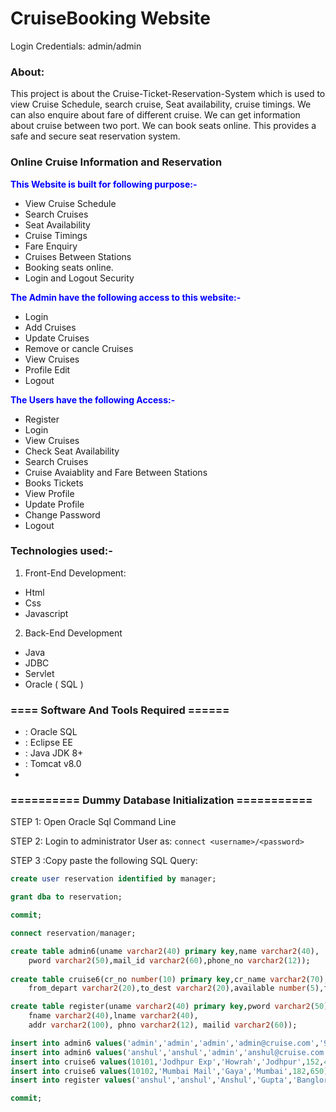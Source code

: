 # CruiseBooking Website
Login Credentials: admin/admin

### About:
This project is about the Cruise-Ticket-Reservation-System which is used to view Cruise Schedule, search cruise, Seat availability, cruise timings. We can also enquire about fare of different cruise. We can get information about cruise between two port. We can book seats online. This provides a safe and secure seat reservation system.
### Online Cruise Information and Reservation
<span style="color:blue">**This Website is built for following purpose:-**</span>
- View Cruise Schedule
- Search Cruises
- Seat Availability
- Cruise Timings
- Fare Enquiry
- Cruises Between Stations
- Booking seats online.
- Login and Logout Security

<span style="color:blue">**The Admin have the following access to this website:-**</span>
- Login
- Add Cruises
- Update Cruises
- Remove  or cancle Cruises
- View Cruises
- Profile Edit
- Logout

<span style="color:blue">**The Users have the following Access:-**</span>
- Register
- Login
- View Cruises
- Check Seat Availability
- Search Cruises
- Cruise Avaiablity and Fare Between Stations
- Books Tickets
- View Profile
- Update Profile
- Change Password
- Logout

### Technologies used:-
1. Front-End Development:
- Html
- Css
- Javascript

2. Back-End Development
- Java
- JDBC
- Servlet
- Oracle ( SQL )

### ==== Software And Tools Required ======
- : Oracle SQL
- : Eclipse EE
- : Java JDK 8+
- : Tomcat v8.0
- 
### ========== Dummy Database Initialization ===========

STEP 1: Open Oracle Sql Command Line

STEP 2: Login to administrator User as: ```connect <username>/<password>```

STEP 3 :Copy paste the following SQL Query:

```SQL
create user reservation identified by manager;

grant dba to reservation;

commit;

connect reservation/manager;

create table admin6(uname varchar2(40) primary key,name varchar2(40),
	pword varchar2(50),mail_id varchar2(60),phone_no varchar2(12));
	
create table cruise6(cr_no number(10) primary key,cr_name varchar2(70),
	from_depart varchar2(20),to_dest varchar2(20),available number(5),fare number(5));

create table register(uname varchar2(40) primary key,pword varchar2(50),
	fname varchar2(40),lname varchar2(40),
	addr varchar2(100), phno varchar2(12), mailid varchar2(60));

insert into admin6 values('admin','admin','admin','admin@cruise.com','9874561230');
insert into admin6 values('anshul','anshul','admin','anshul@cruise.com','98323561230');
insert into cruise6 values(10101,'Jodhpur Exp','Howrah','Jodhpur',152,450);
insert into cruise6 values(10102,'Mumbai Mail','Gaya','Mumbai',182,650);
insert into register values('anshul','anshul','Anshul','Gupta','Banglore',954745222,'anshulgupta.972@gmail.com');

commit;
```